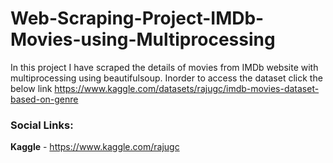 # Web-Scraping-Project-IMDb-Movies-using-Multiprocessing
In this project I have scraped the details of movies from IMDb website with multiprocessing using beautifulsoup. Inorder to access the dataset click the below link
https://www.kaggle.com/datasets/rajugc/imdb-movies-dataset-based-on-genre

### Social Links:
**Kaggle** - https://www.kaggle.com/rajugc
